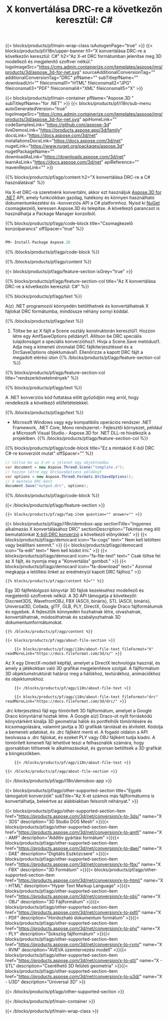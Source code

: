 ﻿---
title: "X konvertálása DRC-re a következőn keresztül: C# "
url: /hu/net/conversion/x-to-drc/ 
description: Mintakód X-ről DRC C#-re való konverzióhoz. Használjon API példakódot kötegelt X-fájlok DRCkonverziójához VB-n.NET, Asp-n.NET vagy bármely .NET-alapú alkalmazáson belül.
---
{{< blocks/products/pf/main-wrap-class isAutogenPage="true" >}}
{{< blocks/products/pf/i18n/upper-banner h1="X konvertálása DRC-re a következőn keresztül: C#" h2="Az X-et DRC formátumban jelenítse meg 3D modellező és megjelenítő szoftver nélkül." logoImageSrc="https://cms.admin.containerize.com/templates/aspose/img/products/3d/aspose_3d-for-net.svg" sourceAdditionalConversionTag="" additionalConversionTag="DRC" pfName="" subTitlepfName="" downloadUrl="" fileiconsmall1="HTML" fileiconsmall2="JPG" fileiconsmall3="PDF" fileiconsmall4="XML" fileiconsmall5="X" >}}

{{< blocks/products/pf/main-container pfName="Aspose.3D " subTitlepfName="for .NET" >}}
{{< blocks/products/pf/i18n/sub-menu autoGeneratedVersion="true" logoImageSrc="https://cms.admin.containerize.com/templates/aspose/img/products/3d/aspose_3d-for-net.svg" apiHomeLink="" codeSamplesLink="https://github.com/aspose-3d" liveDemosLink="https://products.aspose.app/3d/family" docsLink="https://docs.aspose.com/3d/net" installationsDocsLink="https://docs.aspose.com/3d/net" nugetLink="https://www.nuget.org/packages/aspose.3d" nugetPackageName="" downloadAsLink="https://downloads.aspose.com/3d/net" learnAsLink="https://docs.aspose.com/3d/net" apiReference="" mavenRepoLink="" >}}

{{% blocks/products/pf/agp/content h2="X konvertálása DRC-re a C# használatával" %}}

 Ha X-et DRC-ra szeretnénk konvertálni, akkor ezt használjuk
 [Aspose.3D for .NET](https://products.aspose.com/3d/net) 
 API, amely funkciókban gazdag, hatékony és könnyen használható dokumentumkezelési és -konverziós API a C# platformhoz. Nyisd ki
 [NuGet](https://www.nuget.org/packages/aspose.3d) 
 csomagkezelő, keressen
 Aspose.3D 
 és telepítse. A következő parancsot is használhatja a Package Manager konzolból.

{{% blocks/products/pf/agp/code-block title="Csomagkezelő konzolparancs" offSpacer="true" %}}

```cs

PM> Install-Package Aspose.3D


```

{{% /blocks/products/pf/agp/code-block %}}

{{% /blocks/products/pf/agp/content %}}

{{< blocks/products/pf/agp/feature-section isGrey="true" >}}

{{% blocks/products/pf/agp/feature-section-col title="Az X konvertálása DRC-re a következőn keresztül: C#" %}}

{{% blocks/products/pf/agp/text %}}

 A(z) .NET programozói könnyedén betölthetnek és konvertálhatnak X fájlokat DRC formátumba, mindössze néhány sornyi kóddal.

{{% /blocks/products/pf/agp/text %}}

1. Töltse be az X fájlt a Scene osztály konstruktorán keresztül1. Hozzon létre egy AmfSaveOptions példányt1. Állítson be DRC speciális tulajdonságot a speciális konverzióhoz1. Hívja a Scene.Save metódust1. Adja meg a kimeneti útvonalat DRC fájlkiterjesztéssel és a DrcSaveOptions objektumával1. Ellenőrizze a kapott DRC fájlt a megadott elérési úton
{{% /blocks/products/pf/agp/feature-section-col %}}

{{% blocks/products/pf/agp/feature-section-col title="rendszerkövetelmények" %}}

{{% blocks/products/pf/agp/text %}}

 A .NET konverziós kód futtatása előtt győződjön meg arról, hogy rendelkezik a következő előfeltételekkel.

{{% /blocks/products/pf/agp/text %}}

- Microsoft Windows vagy egy kompatibilis operációs rendszer .NET Framework, .NET Core, Mono rendszerrel.- Fejlesztői környezet, például a Microsoft Visual Studio.- Aspose.3D for .NET DLL-re hivatkozik a projektben.
{{% /blocks/products/pf/agp/feature-section-col %}}

{{% blocks/products/pf/agp/code-block title="Ez a mintakód X-ből DRC C#-re konverziót mutat" offSpacer="" %}}

```cs
// töltse be az X-et a jelenet egy objektumába 
var document = new Aspose.ThreeD.Scene("template.x");
// hozzon létre egy DrcSaveOptions példányt 
var options = new Aspose.ThreeD.Formats.DrcSaveOptions();
// X mentése DRC-ként 
document.Save("output.drc", options); 


```

{{% /blocks/products/pf/agp/code-block %}}

{{< /blocks/products/pf/agp/feature-section >}}

    {{< blocks/products/pf/agp/faq-item question="" answer="" >}}
 

<!-- aboutfile Starts -->

{{< blocks/products/pf/agp/i18n/demobox-app sectionTitle="Ingyenes alkalmazás X konvertálásához DRC" sectionDescription="Tekintse meg élő bemutatóinkat [X-ből DRC konverzió](https://products.aspose.app/3d/conversion/x-to-drc) a következő előnyökkel." >}}
        {{< blocks/products/pf/agp/democard icon="fa-cogs" text=" Nem kell letölteni vagy beállítani semmit." >}}
        {{< blocks/products/pf/agp/democard icon="fa-edit" text=" Nem kell kódot írni." >}}
        {{< blocks/products/pf/agp/democard icon="fa-file-text" text=" Csak töltse fel az X fájlt, és nyomja meg a \"Konvertálás\" gombot." >}}
        {{< blocks/products/pf/agp/democard icon="fa-download" text=" Azonnal megkapja a letöltési linket az eredményül kapott DRC fájlhoz." >}}

    {{% blocks/products/pf/agp/content h2="" %}}

 Egy 3D fájlfeldolgozó könyvtár 3D fájlok kezeléséhez modellező és megjelenítő szoftverek nélkül. A 3D API támogatja a következőt: Discreet3DS, WavefrontOBJ, FBX (ASCII, bináris), STL (ASCII, bináris), Universal3D, Collada, glTF, GLB, PLY, DirectX, Google Draco fájlformátumok és egyebek. A fejlesztők könnyedén hozhatnak létre, olvashatnak, konvertálhatnak, módosíthatnak és szabályozhatnak 3D dokumentumformátumokat.



    {{% /blocks/products/pf/agp/content %}}

    {{< blocks/products/pf/agp/about-file-section >}}

        {{< blocks/products/pf/agp/i18n/about-file-text fileFormat="X" readMoreLink="https://docs.fileformat.com/3d/x/" >}}
Az X egy DirectX-modell képfájl, amelyet a DirectX technológia használ, és amely a játékokban való 3D grafikai megjelenítésre szolgál. A fájlformátum 3D objektumstruktúrát határoz meg a hálókhoz, textúrákhoz, animációkhoz és objektumokhoz.

        {{< /blocks/products/pf/agp/i18n/about-file-text >}}

        {{< blocks/products/pf/agp/i18n/about-file-text fileFormat="drc" readMoreLink="https://docs.fileformat.com/3d/drc/" >}}
.drc kiterjesztésű fájl egy tömörített 3D fájlformátum, amelyet a Google Draco könyvtárral hoztak létre. A Google a(z) Draco-ot nyílt forráskódú könyvtárként kínálja 3D geometriai hálók és pontfelhők tömörítésére és kicsomagolására, valamint javítja a 3D grafikák tárolását és átvitelét. Kódolja a bemeneti adatokat, és .drc fájlként menti el. A fogadó oldalon a API beolvassa a .drc fájlokat, és ezeket PLY vagy OBJ fájlként tudja kiadni. A tömörített kimeneti fájl lehetővé teszi a felhasználók számára, hogy gyorsabban töltsenek le alkalmazásokat, és gyorsan betöltsék a 3D grafikát a böngészőkben.

        {{< /blocks/products/pf/agp/i18n/about-file-text >}}

    {{< /blocks/products/pf/agp/about-file-section >}}

{{< /blocks/products/pf/agp/i18n/demobox-app >}}

<!-- aboutfile Ends -->

{{< blocks/products/pf/agp/other-supported-section title="Egyéb támogatott konverziók" subTitle="Az X-et számos más fájlformátumra is konvertálhatja, beleértve az alábbiakban felsorolt néhányat." >}}

{{< blocks/products/pf/agp/other-supported-section-item href="https://products.aspose.com/3d/net/conversion/x-to-3ds/" name="X - 3DS" description="3D Studio DOS Mesh" >}}{{< blocks/products/pf/agp/other-supported-section-item href="https://products.aspose.com/3d/net/conversion/x-to-amf/" name="X - AMF" description="Additív gyártási formátum" >}}{{< blocks/products/pf/agp/other-supported-section-item href="https://products.aspose.com/3d/net/conversion/x-to-dae/" name="X - DAE" description="Digitális Eszközcsere" >}}{{< blocks/products/pf/agp/other-supported-section-item href="https://products.aspose.com/3d/net/conversion/x-to-fbx/" name="X - FBX" description="3D Formátum" >}}{{< blocks/products/pf/agp/other-supported-section-item href="https://products.aspose.com/3d/net/conversion/x-to-html/" name="X - HTML" description="Hyper Text Markup Language" >}}{{< blocks/products/pf/agp/other-supported-section-item href="https://products.aspose.com/3d/net/conversion/x-to-obj/" name="X - OBJ" description="3D Fájlformátum" >}}{{< blocks/products/pf/agp/other-supported-section-item href="https://products.aspose.com/3d/net/conversion/x-to-pdf/" name="X - PDF" description="Hordozható dokumentum formátum" >}}{{< blocks/products/pf/agp/other-supported-section-item href="https://products.aspose.com/3d/net/conversion/x-to-ply/" name="X - PLY" description="Sokszög fájlformátum" >}}{{< blocks/products/pf/agp/other-supported-section-item href="https://products.aspose.com/3d/net/conversion/x-to-rvm/" name="X - RVM" description="AVEVA üzemtervezési modell" >}}{{< blocks/products/pf/agp/other-supported-section-item href="https://products.aspose.com/3d/net/conversion/x-to-stl/" name="X - STL" description="Cserélhető 3D felületi geometria" >}}{{< blocks/products/pf/agp/other-supported-section-item href="https://products.aspose.com/3d/net/conversion/x-to-u3d/" name="X - U3D" description="Universal 3D" >}}

{{< /blocks/products/pf/agp/other-supported-section >}}

{{< /blocks/products/pf/main-container >}}
    
{{< /blocks/products/pf/main-wrap-class >}}